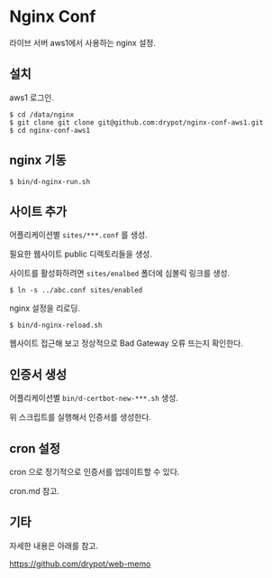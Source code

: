 # Nginx Conf

라이브 서버 aws1에서 사용하는 nginx 설정.

## 설치

aws1 로그인.

    $ cd /data/nginx
    $ git clone git clone git@github.com:drypot/nginx-conf-aws1.git
    $ cd nginx-conf-aws1

## nginx 기동

    $ bin/d-nginx-run.sh

## 사이트 추가

어플리케이션별 `sites/***.conf` 를 생성.

필요한 웹사이트 public 디렉토리들을 생성.

사이트를 활성화하려면 `sites/enalbed` 폴더에 심볼릭 링크를 생성.

    $ ln -s ../abc.conf sites/enabled

nginx 설정을 리로딩.

    $ bin/d-nginx-reload.sh

웹사이트 접근해 보고 정상적으로 Bad Gateway 오류 뜨는지 확인한다.

## 인증서 생성

어플리케이션별 `bin/d-certbot-new-***.sh` 생성.

위 스크립트를 실행해서 인증서를 생성한다.

## cron 설정

cron 으로 정기적으로 인증서를 업데이트할 수 있다.

cron.md 참고.

## 기타

자세한 내용은 아래를 참고.

<https://github.com/drypot/web-memo>
